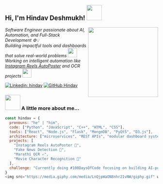 <h2> Hi, I'm Hindav Deshmukh! <img src="https://media.giphy.com/media/mGcNjsfWAjY5AEZNw6/giphy.gif" width="50"></h2>
<img align='right' src="https://media.giphy.com/media/ieyl9zmCjO4b4t6qoY/giphy.gif" width="230">
<p><em>Software Engineer passionate about AI, Automation, and Full-Stack Development ⚙️💡<br>
Building impactful tools and dashboards that solve real-world problems <img src="https://media.giphy.com/media/fYSnHlufseco8Fh93Z/giphy.gif" width="30"><br>
Working on intelligent automation like <a href="https://github.com/Hindav">Instagram Reels AutoPoster</a> and OCR projects <img src="https://media.giphy.com/media/WUlplcMpOCEmTGBtBW/giphy.gif" width="30">
</em></p>

[![Linkedin: hindav](https://img.shields.io/badge/-hindav-blue?style=flat-square&logo=Linkedin&logoColor=white&link=https://www.linkedin.com/in/hindav/)](https://www.linkedin.com/in/hindav/)
[![GitHub Hindav](https://img.shields.io/github/followers/Hindav?label=follow&style=social)](https://github.com/Hindav)

### <img src="https://media.giphy.com/media/VgCDAzcKvsR6OM0uWg/giphy.gif" width="50"> A little more about me...  

```javascript
const hindav = {
  pronouns: "he" | "him",
  code: ["Python", "JavaScript", "C++", "HTML", "CSS"],
  tools: ["React", "Node.js", "Flask", "MongoDB", "PyQt5", "D3.js"],
  architecture: ["microservices", "REST APIs", "modular dashboard systems"],
  projects: [
    "Instagram Reels AutoPoster 🤖",
    "Fake News Detection 📰",
    "Marathi OCR ✍️",
    "Movie Character Recognition 🎥"
  ],
  challenge: "Currently doing #100DaysOfCode focusing on building AI-powered full-stack tools 🚀"
}
<img src="https://media.giphy.com/media/LnQjpWaON8nhr21vNW/giphy.gif" width="60"> <em><b>I love connecting with curious and creative minds</b> — if you're one of them, feel free to <b>say hi!</b> 😄</em>
